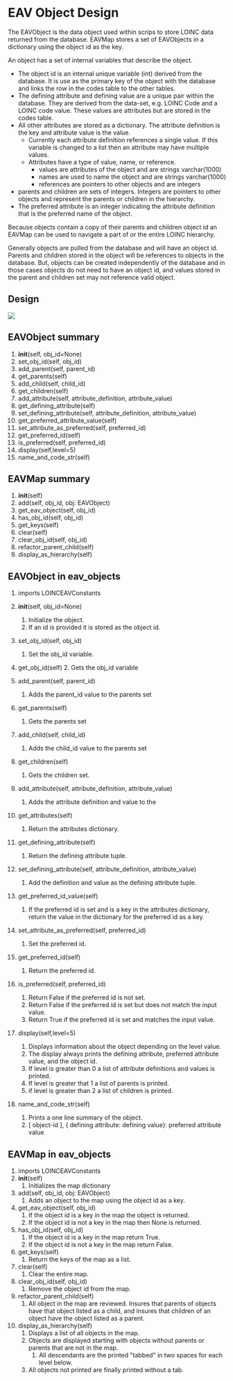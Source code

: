 # EAV Object Design

The EAVObject is the data object used within scrips to store LOINC data returned from the database.  EAVMap stores a set of EAVObjects in a dictionary using the object id as the key. 

An object has a set of internal variables that describe the object.
* The object id is an internal unique variable (int) derived from the database. It is use as the primary key of the object with the database and links the row in the codes table to the other tables.
* The defining attribute and defining value are a unique pair within the database.  They are derived from the data-set, e.g. LOINC Code and a LOINC code value. These values are attributes but are stored in the codes table.
* All other attributes are stored as a dictionary.  The attribute definition is the key and attribute value is the value.
  * Currently each attribute definition references a single value.  If this variable is changed to a list then an attribute may have multiple values.
  * Attributes have a type of value, name, or reference.
     * values are attributes of the object and are strings varchar(1000)
     * names are used to name the object and are strings varchar(1000)
     * references are pointers to other objects and are integers
* parents and children are sets of integers. Integers are pointers to other objects and represent the parents or children in the hierarchy.
* The preferred attribute is an integer indicating the attribute definition that is the preferred name of the object.
  
Because objects contain a copy of their parents and children object id an EAVMap can be used to navigate a part of or the entire LOINC hierarchy. 

Generally objects are pulled from the database and will have an object id. Parents and children stored in the object will be references to objects in the database. But, objects can be created independently of the database and in those cases objects do not need to have an object id, and values stored in the parent and children set may not reference valid object.

## Design

![](eav_object.png)

## EAVObject summary
1. __init__(self, obj_id=None)
2. set_obj_id(self, obj_id)
3. add_parent(self, parent_id)
4. get_parents(self)
5. add_child(self, child_id)
6. get_children(self)
7. add_attribute(self, attribute_definition, attribute_value)
8. get_defining_attribute(self)
9. set_defining_attribute(self, attribute_definition, attribute_value)
10. get_preferred_attribute_value(self)
11. set_attribute_as_preferred(self, preferred_id)
12. get_preferred_id(self)
13. is_preferred(self, preferred_id)
14. display(self,level=5)
15. name_and_code_str(self)

## EAVMap summary
1. __init__(self)
2. add(self, obj_id, obj: EAVObject)
3. get_eav_object(self, obj_id)
4. has_obj_id(self, obj_id)
5. get_keys(self)
6. clear(self)
7. clear_obj_id(self, obj_id)
8. refactor_parent_child(self)
9. display_as_hierarchy(self)


## EAVObject in eav_objects
1. imports LOINCEAVConstants
2. __init__(self, obj_id=None)
    1. Initialize the object.
    2. If an id is provided it is stored as the object id.
3. set_obj_id(self, obj_id)
    1. Set the obj_id variable.
4. get_obj_id(self)
    2. Gets the obj_id variable
5. add_parent(self, parent_id)
    1. Adds the parent_id value to the parents set
6. get_parents(self)
    1. Gets the parents set
7. add_child(self, child_id)
    1. Adds the child_id value to the parents set 
8. get_children(self)
    1. Gets the children set.
9. add_attribute(self, attribute_definition, attribute_value)
    1. Adds the attribute definition and value to the
10. get_attributes(self)
    1. Return the attributes dictionary.

11. get_defining_attribute(self)
    1. Return the defining attribute tuple.
12. set_defining_attribute(self, attribute_definition, attribute_value)
    1. Add the definition and value as the defining attribute tuple.
13. get_preferred_id_value(self)
    1. If the preferred id is set and is a key in the attributes dictionary, return the value in the dictionary for the preferred id as a key.
14. set_attribute_as_preferred(self, preferred_id)
    1. Set the preferred id.
15. get_preferred_id(self)
    1. Return the preferred id.
16. is_preferred(self, preferred_id)
    1. Return False if the preferred id is not set.
    2. Return False if the preferred id is set but does not match the input value.
    3. Return True if the preferred id is set and matches the input value.
17. display(self,level=5)
    1. Displays information about the object depending on the level value.
    2. The display always prints the defining attribute, preferred attribute value, and the object id.
    3. If level is greater than 0 a list of attribute definitions and values is printed.
    4. If level is greater that 1 a list of parents is printed.
    5. if level is greater than 2 a list of children is printed.
18. name_and_code_str(self)
    1. Prints a one line summary of the object.
    2. [ object-id ], { defining attribute: defining value}: preferred attribute value

## EAVMap in eav_objects
1. imports LOINCEAVConstants
2. __init__(self)
    1. Initializes the map dictionary
3. add(self, obj_id, obj: EAVObject)
    1. Adds an object to the map using the object id as a key.
4. get_eav_object(self, obj_id)
    1. If the object id is a key in the map the object is returned.
    2. If the object id is not a key in the map then None is returned.
5. has_obj_id(self, obj_id)
    1. If the object id is a key in the map return True.
    2. If the object id is not a key in the map return False.
6. get_keys(self)
    1. Return the keys of the map as a list.
7. clear(self)
    1. Clear the entire map.
8. clear_obj_id(self, obj_id)
    1. Remove the object id from the map.
9. refactor_parent_child(self)
    1. All object in the map are reviewed.  Insures that parents of objects have that object listed as a child, and insures that children of an object have the object listed as a parent.
10. display_as_hierarchy(self)
    1. Displays a list of all objects in the map.
    2. Objects are displayed starting with objects without parents or parents that are not in the map.  
        1. All descendants are the printed "tabbed" in two spaces for each level below.
    3. All objects not printed are finally printed without a tab.


